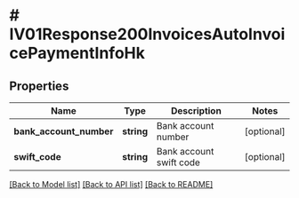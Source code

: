 # # IV01Response200InvoicesAutoInvoicePaymentInfoHk

## Properties

Name | Type | Description | Notes
------------ | ------------- | ------------- | -------------
**bank_account_number** | **string** | Bank account number | [optional]
**swift_code** | **string** | Bank account swift code | [optional]

[[Back to Model list]](../../README.md#models) [[Back to API list]](../../README.md#endpoints) [[Back to README]](../../README.md)
